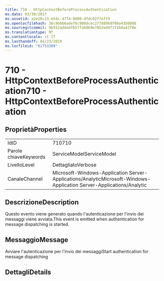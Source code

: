 ```yaml
---
title: 710 - HttpContextBeforeProcessAuthentication
ms.date: 03/30/2017
ms.assetid: a2e20c23-e54c-4774-8809-dfdc92f7eff9
ms.openlocfilehash: 36c9b666adef6c908dcec27788968f00a43b0888
ms.sourcegitcommit: 9b552addadfb57fab0b9e7852ed4f1f1b8a42f8e
ms.translationtype: MT
ms.contentlocale: it-IT
ms.lasthandoff: 04/23/2019
ms.locfileid: "61753309"
---
```

# <a name="710---httpcontextbeforeprocessauthentication"></a><span data-ttu-id="324bf-102">710 - HttpContextBeforeProcessAuthentication</span><span class="sxs-lookup"><span data-stu-id="324bf-102">710 - HttpContextBeforeProcessAuthentication</span></span>
## <a name="properties"></a><span data-ttu-id="324bf-103">Proprietà</span><span class="sxs-lookup"><span data-stu-id="324bf-103">Properties</span></span>  
  
|||  
|-|-|  
|<span data-ttu-id="324bf-104">Id</span><span class="sxs-lookup"><span data-stu-id="324bf-104">ID</span></span>|<span data-ttu-id="324bf-105">710</span><span class="sxs-lookup"><span data-stu-id="324bf-105">710</span></span>|  
|<span data-ttu-id="324bf-106">Parole chiave</span><span class="sxs-lookup"><span data-stu-id="324bf-106">Keywords</span></span>|<span data-ttu-id="324bf-107">ServiceModel</span><span class="sxs-lookup"><span data-stu-id="324bf-107">ServiceModel</span></span>|  
|<span data-ttu-id="324bf-108">Livello</span><span class="sxs-lookup"><span data-stu-id="324bf-108">Level</span></span>|<span data-ttu-id="324bf-109">Dettagliato</span><span class="sxs-lookup"><span data-stu-id="324bf-109">Verbose</span></span>|  
|<span data-ttu-id="324bf-110">Canale</span><span class="sxs-lookup"><span data-stu-id="324bf-110">Channel</span></span>|<span data-ttu-id="324bf-111">Microsoft-Windows-Application Server-Applications/Analytic</span><span class="sxs-lookup"><span data-stu-id="324bf-111">Microsoft-Windows-Application Server-Applications/Analytic</span></span>|  
  
## <a name="description"></a><span data-ttu-id="324bf-112">Descrizione</span><span class="sxs-lookup"><span data-stu-id="324bf-112">Description</span></span>  
 <span data-ttu-id="324bf-113">Questo evento viene generato quando l'autenticazione per l'invio dei messaggi viene avviata.</span><span class="sxs-lookup"><span data-stu-id="324bf-113">This event is emitted when authentication for message dispatching is started.</span></span>  
  
## <a name="message"></a><span data-ttu-id="324bf-114">Messaggio</span><span class="sxs-lookup"><span data-stu-id="324bf-114">Message</span></span>  
 <span data-ttu-id="324bf-115">Avviare l'autenticazione per l'invio dei messaggi</span><span class="sxs-lookup"><span data-stu-id="324bf-115">Start authentication for message dispatching</span></span>  
  
## <a name="details"></a><span data-ttu-id="324bf-116">Dettagli</span><span class="sxs-lookup"><span data-stu-id="324bf-116">Details</span></span>
